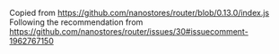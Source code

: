 Copied from https://github.com/nanostores/router/blob/0.13.0/index.js
Following the recommendation from https://github.com/nanostores/router/issues/30#issuecomment-1962767150

